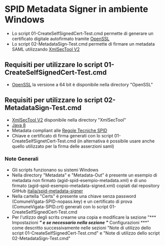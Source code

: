 # SPID Metadata Signer in ambiente Windows

* Lo script 01-CreateSelfSignedCert-Test.cmd permette di generare un certificato digitale autofirmato tramite [OpenSSL](https://www.openssl.org/)
* Lo script 02-MetadataSign-Test.cmd permette di firmare un metadata SAML utilizzando [XmlSecTool V2](https://wiki.shibboleth.net/confluence/display/XSTJ2/xmlsectool+V2+Home)

## Requisiti per utilizzare lo script 01-CreateSelfSignedCert-Test.cmd
* [OpenSSL](https://slproweb.com/products/Win32OpenSSL.html) la versione a 64 bit è disponibile nella directory "OpenSSL"

## Requisiti per utilizzare lo script 02-MetadataSign-Test.cmd
* [XmlSecTool V2](http://shibboleth.net/downloads/tools/xmlsectool/latest/xmlsectool-2.0.0-bin.zip) disponibile nella directory "XmlSecTool"
* [Java 8](https://www.java.com/it/download/manual.jsp)
* Metadata compliant alle [Regole Tecniche SPID](http://spid-regole-tecniche.readthedocs.io/en/latest/)
* Chiave e certificato di firma generati con lo script 01-CreateSelfSignetCert-Test.cmd (in alternativa è possibile usare anche quello utilizzato per la firma delle asserzioni saml)

### Note Generali

* Gli scripts funzionano su sistemi Windows 
* Nella directory "Metadata" e "Metadata-Out" è presente un esempio di metadata non firmato (agid-spid-esempio-metadata.xml) e di uno firmato (agid-spid-esempio-metadata-signed.xml) copiati dal repository GitHub [italia/spid-metadata-signer](https://github.com/italia/spid-metadata-signer)
* Nella cartella "Certs" è presente una chiave senza password (ComuneVigata-SPID-nopass.key) e un certificato di prova (ComuneVigata-SPID.crt) generati con lo script 01-CreateSelfSignedCert-Test.cmd
* Per l'utlizzo degli scrits crearne una copia e modificare la sezione "*** Impostazioni ***" e se necessario nella sezione "*** Configurazioni ***" come descritto successivamente nelle sezioni "Note di utilizzo dello script 01-CreateSelfSignedCert-Test.cmd" e "Note di utilizzo dello script 02-MetadataSign-Test.cmd"
